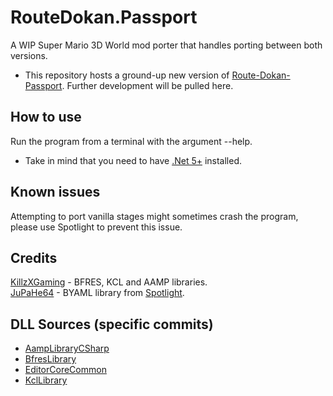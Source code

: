 # RouteDokan.Passport
 A WIP Super Mario 3D World mod porter that handles porting between both versions.
- This repository hosts a ground-up new version of [Route-Dokan-Passport](https://github.com/Jenrikku/Route-Dokan-Passport). Further development will be pulled here.
## How to use
Run the program from a terminal with the argument --help.
- Take in mind that you need to have [.Net 5+](https://dotnet.microsoft.com/en-us/download) installed.
## Known issues
Attempting to port vanilla stages might sometimes crash the program, please use Spotlight to prevent this issue.
## Credits
[KillzXGaming](https://github.com/KillzXGaming) - BFRES, KCL and AAMP libraries.<br>
[JuPaHe64](https://github.com/jupahe64) - BYAML library from [Spotlight](https://github.com/jupahe64/Spotlight).
## DLL Sources (specific commits)
- [AampLibraryCSharp](https://github.com/KillzXGaming/AampLibrary/tree/034cacc282bc4ef10185392cccf7c63413a308ed)
- [BfresLibrary](https://github.com/KillzXGaming/BfresLibrary/tree/f623e8cded24a6bf8eb019fe5aa5fd5813b0f8a1)
- [EditorCoreCommon](https://github.com/exelix11/EditorCore/tree/master/EditorCoreCommon)
- [KclLibrary](https://github.com/KillzXGaming/KCollisionLibrary/tree/bcac371ac432276e99cdd0f5a67c6077fbebc253/KclLibrary)
